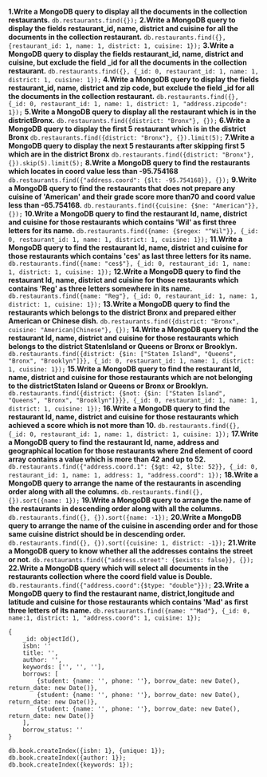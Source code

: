 **1.Write a MongoDB query to display all the documents in the collection restaurants.**
```db.restaurants.find({});```
**2.Write a MongoDB query to display the fields restaurant_id, name, district and cuisine for all the documents in the collection restaurant.**
```db.restaurants.find({}, {restaurant_id: 1, name: 1, district: 1, cuisine: 1});```
**3.Write a MongoDB query to display the fields restaurant_id, name, district and cuisine, but exclude the field _id for all the documents in the collection restaurant.**
```db.restaurants.find({}, {_id: 0, restaurant_id: 1, name: 1, district: 1, cuisine: 1});```
**4.Write a MongoDB query to display the fields restaurant_id, name, district and zip code, but exclude the field _id for all the documents in the collection restaurant.**
```db.restaurants.find({}, {_id: 0, restaurant_id: 1, name: 1, district: 1, "address.zipcode": 1});```
**5.Write a MongoDB query to display all the restaurant which is in the districtBronx.**
```db.restaurants.find({district: "Bronx"}, {});```
**6.Write a MongoDB query to display the first 5 restaurant which is in the district Bronx**
```db.restaurants.find({district: "Bronx"}, {}).limit(5);```
**7.Write a MongoDB query to display the next 5 restaurants after skipping first 5 which are in the district Bronx**
```db.restaurants.find({district: "Bronx"}, {}).skip(5).limit(5);```
**8.Write a MongoDB query to find the restaurants which locates in coord value less than -95.754168**
```db.restaurants.find({"address.coord": {$lt: -95.754168}}, {});```
**9.Write a MongoDB query to find the restaurants that does not prepare any cuisine of 'American' and their grade score more than70 and coord value less than -65.754168.**
```db.restaurants.find({cuisine: {$ne: "American"}}, {});```
**10.Write a MongoDB query to find the restaurant Id, name, district and cuisine for those restaurants which contains 'Wil' as first three letters for its name.**
```db.restaurants.find({name: {$regex: "^Wil"}}, {_id: 0, restaurant_id: 1, name: 1, district: 1, cuisine: 1});```
**11.Write a MongoDB query to find the restaurant Id, name, district and cuisine for those restaurants which contains 'ces' as last three letters for its name.**
```db.restaurants.find({name: "ces$"}, {_id: 0, restaurant_id: 1, name: 1, district: 1, cuisine: 1});```
**12.Write a MongoDB query to find the restaurant Id, name, district and cuisine for those restaurants which contains 'Reg' as three letters somewhere in its name.**
```db.restaurants.find({name: "Reg"}, {_id: 0, restaurant_id: 1, name: 1, district: 1, cuisine: 1});```
**13.Write a MongoDB query to find the restaurants which belongs to the district Bronx and prepared either American or Chinese dish.**
```db.restaurants.find({district: "Bronx", cuisine: "American|Chinese"}, {});```
**14.Write a MongoDB query to find the restaurant Id, name, district and cuisine for those restaurants which belongs to the district StatenIsland or Queens or Bronx or Brooklyn.**
```db.restaurants.find({district: {$in: ["Staten Island", "Queens", "Bronx", "Brooklyn"]}}, {_id: 0, restaurant_id: 1, name: 1, district: 1, cuisine: 1});```
**15.Write a MongoDB query to find the restaurant Id, name, district and cuisine for those restaurants which are not belonging to the districtStaten Island or Queens or Bronx or Brooklyn.**
```db.restaurants.find({district: {$not: {$in: ["Staten Island", "Queens", "Bronx", "Brooklyn"]}}}, {_id: 0, restaurant_id: 1, name: 1, district: 1, cuisine: 1});```
**16.Write a MongoDB query to find the restaurant Id, name, district and cuisine for those restaurants which achieved a score which is not more than 10.**
```db.restaurants.find({}, {_id: 0, restaurant_id: 1, name: 1, district: 1, cuisine: 1});```
**17.Write a MongoDB query to find the restaurant Id, name, address and geographical location for those restaurants where 2nd element of coord array contains a value which is more than 42 and up to 52.**
```db.restaurants.find({"address.coord.1": {$gt: 42, $lte: 52}}, {_id: 0, restaurant_id: 1, name: 1, address: 1, "address.coord": 1});```
**18.Write a MongoDB query to arrange the name of the restaurants in ascending order along with all the columns.**
```db.restaurants.find({}, {}).sort({name: 1});```
**19.Write a MongoDB query to arrange the name of the restaurants in descending order along with all the columns.**
```db.restaurants.find({}, {}).sort({name: -1});```
**20.Write a MongoDB query to arrange the name of the cuisine in ascending order and for those same cuisine district should be in descending order.**
```db.restaurants.find({}, {}).sort({cuisine: 1, district: -1});```
**21.Write a MongoDB query to know whether all the addresses contains the street or not.**
```db.restaurants.find({"address.street": {$exists: false}}, {});```
**22.Write a MongoDB query which will select all documents in the restaurants collection where the coord field value is Double.**
```db.restaurants.find({"address.coord":{$type: "double"}});```
**23.Write a MongoDB query to find the restaurant name, district,longitude and latitude and cuisine for those restaurants which contains 'Mad' as first three letters of its name.**
```db.restaurants.find({name: "^Mad"}, {_id: 0, name:1, district: 1, "address.coord": 1, cuisine: 1});```


```
{
    _id: objectId(),
    isbn: ''
    title: '',
    author: '',
    keywords: ['', '', ''],
    borrows: [
        {student: {name: '', phone: ''}, borrow_date: new Date(), return_date: new Date()},
        {student: {name: '', phone: ''}, borrow_date: new Date(), return_date: new Date()},
        {student: {name: '', phone: ''}, borrow_date: new Date(), return_date: new Date()}
    ],
    borrow_status: ''
}

db.book.createIndex({isbn: 1}, {unique: 1});
db.book.createIndex({author: 1});
db.book.createIndex({keywords: 1});
```